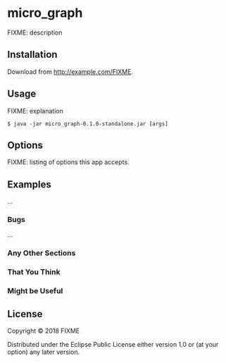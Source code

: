 # micro_graph

FIXME: description

## Installation

Download from http://example.com/FIXME.

## Usage

FIXME: explanation

    $ java -jar micro_graph-0.1.0-standalone.jar [args]

## Options

FIXME: listing of options this app accepts.

## Examples

...

### Bugs

...

### Any Other Sections
### That You Think
### Might be Useful

## License

Copyright © 2018 FIXME

Distributed under the Eclipse Public License either version 1.0 or (at
your option) any later version.
